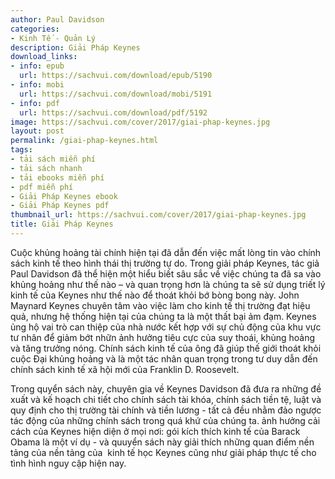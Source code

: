 ```yaml
---
author: Paul Davidson
categories:
- Kinh Tế - Quản Lý
description: Giải Pháp Keynes
download_links:
- info: epub
  url: https://sachvui.com/download/epub/5190
- info: mobi
  url: https://sachvui.com/download/mobi/5191
- info: pdf
  url: https://sachvui.com/download/pdf/5192
image: https://sachvui.com/cover/2017/giai-phap-keynes.jpg
layout: post
permalink: /giai-phap-keynes.html
tags:
- tải sách miễn phí
- tải sách nhanh
- tải ebooks miễn phí
- pdf miễn phí
- Giải Pháp Keynes ebook
- Giải Pháp Keynes pdf
thumbnail_url: https://sachvui.com/cover/2017/giai-phap-keynes.jpg
title: Giải Pháp Keynes
---
```


 <div class="item-desc text-justify"> <p>Cuộc khủng hoảng tài chính hiện tại đã dẫn đến việc mất lòng tin vào chính sách kinh tế theo hình thái thị trường tự do. Trong giải pháp Keynes, tác giả Paul Davidson đã thể hiện một hiểu biết sâu sắc về việc chúng ta đã sa vào khủng hoảng như thế nào – và quan trọng hơn là chúng ta sẽ sử dụng triết lý kinh tế của Keynes như thế nào để thoát khỏi bớ bòng bong này. John Maynard Keynes chuyên tâm vào việc làm cho kinh tế thị trường đạt hiệu quả, nhưng hệ thống hiện tại của chúng ta là một thất bại ảm đạm. Keynes ủng hộ vai trò can thiệp của nhà nước kết hợp với sự chủ động của khu vực tư nhân để giảm bớt nhữn ảnh hưởng tiêu cực của suy thoái, khủng hoảng và tăng trưởng nóng. Chính sách kinh tế của ông đã giúp thế giới thoát khỏi cuộc Đại khủng hoảng và là một tác nhân quan trọng trong tư duy dẫn đến chính sách kinh tế xã hội mới của Franklin D. Roosevelt.</p><p>Trong quyển sách này, chuyên gia về Keynes Davidson đã đưa ra những đề xuất và kế hoạch chi tiết cho chính sách tài khóa, chính sách tiền tệ, luật và quy định cho thị trường tài chính và tiền lương - tất cả đều nhằm đảo ngược tác động của những chính sách trong quá khứ của chúng ta. ảnh hưởng cải cách của Keynes hiện diện ở mọi nơi: gói kích thích kinh tế của Barack Obama là một ví dụ - và quuyển sách này giải thích những quan điểm nền tảng của nền tảng của  kinh tế học Keynes cũng như giải pháp thực tế cho tình hình nguy cập hiện nay.</p> </div>